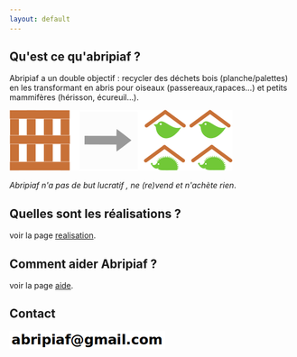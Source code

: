 ```yaml
---
layout: default
---
```


## Qu'est ce qu'abripiaf ?
Abripiaf a un double objectif : recycler des déchets bois (planche/palettes) en les transformant en abris pour oiseaux (passereaux,rapaces...) et petits mammifères (hérisson, écureuil...).

![](explication.png)

_Abripiaf n'a pas de but lucratif , ne (re)vend et n'achète rien_.


## Quelles sont les réalisations ?
voir la page [realisation](./realisation.html).

## Comment aider Abripiaf ?
voir la page [aide](./aide.html).

## Contact
![email](./img/email.png)
